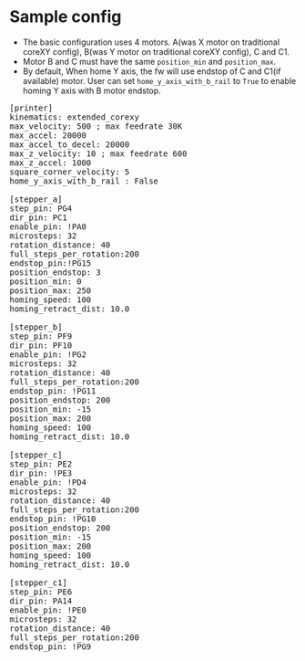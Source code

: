 # Sample config

- The basic configuration uses 4 motors. A(was X motor on traditional coreXY config), B(was Y motor on traditional coreXY config), C and C1.
- Motor B and C must have the same <code>position_min</code> and <code>position_max</code>.
- By default, When home Y axis, the fw will use endstop of C and C1(if available) motor. User can set <code>home_y_axis_with_b_rail</code> to <code>True</code> to enable homing Y axis with B motor endstop.

<pre>
[printer]
kinematics: extended_corexy
max_velocity: 500 ; max feedrate 30K
max_accel: 20000
max_accel_to_decel: 20000
max_z_velocity: 10 ; max feedrate 600
max_z_accel: 1000
square_corner_velocity: 5
home_y_axis_with_b_rail : False

[stepper_a]
step_pin: PG4
dir_pin: PC1
enable_pin: !PA0
microsteps: 32
rotation_distance: 40
full_steps_per_rotation:200
endstop_pin:!PG15
position_endstop: 3
position_min: 0
position_max: 250
homing_speed: 100
homing_retract_dist: 10.0

[stepper_b]
step_pin: PF9
dir_pin: PF10
enable_pin: !PG2
microsteps: 32
rotation_distance: 40
full_steps_per_rotation:200
endstop_pin: !PG11
position_endstop: 200
position_min: -15
position_max: 200
homing_speed: 100
homing_retract_dist: 10.0

[stepper_c]
step_pin: PE2
dir_pin: !PE3
enable_pin: !PD4
microsteps: 32
rotation_distance: 40
full_steps_per_rotation:200
endstop_pin: !PG10
position_endstop: 200
position_min: -15
position_max: 200
homing_speed: 100
homing_retract_dist: 10.0

[stepper_c1]
step_pin: PE6
dir_pin: PA14
enable_pin: !PE0
microsteps: 32
rotation_distance: 40
full_steps_per_rotation:200
endstop_pin: !PG9

</pre>